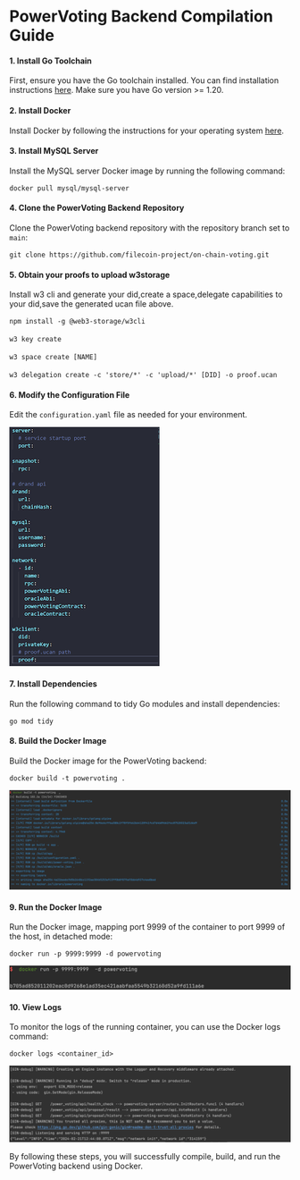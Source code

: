 # PowerVoting Backend Compilation Guide

#### 1. Install Go Toolchain

First, ensure you have the Go toolchain installed. You can find installation instructions [here](https://go.dev/doc/install). Make sure you have Go version >= 1.20.

#### 2. Install Docker

Install Docker by following the instructions for your operating system [here](https://docs.docker.com/engine/install/).

#### 3. Install MySQL Server

Install the MySQL server Docker image by running the following command:

```
docker pull mysql/mysql-server
```

#### 4. Clone the PowerVoting Backend Repository

Clone the PowerVoting backend repository with the repository branch set to `main`:

```
git clone https://github.com/filecoin-project/on-chain-voting.git
```

#### 5. Obtain your proofs to upload w3storage

Install w3 cli and generate your did,create a space,delegate capabilities to your did,save the generated ucan file above.

```
npm install -g @web3-storage/w3cli

w3 key create

w3 space create [NAME]

w3 delegation create -c 'store/*' -c 'upload/*' [DID] -o proof.ucan
```

#### 6. Modify the Configuration File

Edit the `configuration.yaml` file as needed for your environment.

![Edit Configuration](img/1.png)

#### 7. Install Dependencies

Run the following command to tidy Go modules and install dependencies:

```
go mod tidy
```

#### 8. Build the Docker Image

Build the Docker image for the PowerVoting backend:

```
docker build -t powervoting .
```

![Building Docker Image](img/2.png)

#### 9. Run the Docker Image

Run the Docker image, mapping port 9999 of the container to port 9999 of the host, in detached mode:

```
docker run -p 9999:9999 -d powervoting
```

![Running Docker Image](img/3.png)

#### 10. View Logs

To monitor the logs of the running container, you can use the Docker logs command:

```
docker logs <container_id>
```

![Viewing Logs](img/4.png)

By following these steps, you will successfully compile, build, and run the PowerVoting backend using Docker.
